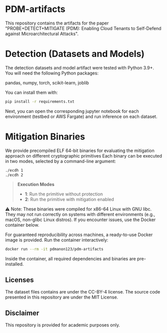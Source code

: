 # PDM-artifacts
This repository contains the artifacts for the paper "PROBE+DETECT+MITIGATE (PDM): Enabling Cloud Tenants to Self-Defend against Microarchitectural Attacks".

# Detection (Datasets and Models)

The detection datasets and model artifact were tested with Python 3.9+. You will need the following Python packages:

pandas, numpy, torch, scikit-learn, joblib

You can install them with:

``` bash
pip install -r requirements.txt
```

Next, you can open the corresponding jupyter notebook for each environment (testbed or AWS Fargate) and run inference on each dataset.


# Mitigation Binaries
We provide precompiled ELF 64-bit binaries for evaluating the mitigation approach on different cryptographic primitives
Each binary can be executed in two modes, selected by a command-line argument:

``` bash
./ecdh 1
./ecdh 2
```

> **Execution Modes**
> - **1**: Run the primitive without protection  
> - **2**: Run the primitive with mitigation enabled


⚠️ Note: These binaries were compiled for x86-64 Linux with GNU libc. They may not run correctly on systems with different environments (e.g., macOS, non-glibc Linux distros). If you encounter issues, use the Docker container below.

For guaranteed reproducibility across machines, a ready-to-use Docker image is provided.
Run the container interactively:

``` bash
docker run --rm -it pdmanon123/pdm-artifacts
```

Inside the container, all required dependencies and binaries are pre-installed.

## Licenses
The dataset files contains are under the CC-BY-4 license. The source code presented in this repository are under the MIT License.

## Disclaimer
This repository is provided for academic purposes only.

